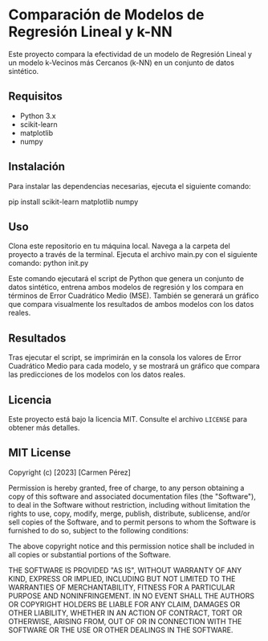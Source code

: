 # Comparación de Modelos de Regresión Lineal y k-NN

Este proyecto compara la efectividad de un modelo de Regresión Lineal y un modelo k-Vecinos más Cercanos (k-NN) en un conjunto de datos sintético.

## Requisitos

- Python 3.x
- scikit-learn
- matplotlib
- numpy

## Instalación

Para instalar las dependencias necesarias, ejecuta el siguiente comando:

pip install scikit-learn matplotlib numpy

## Uso

Clona este repositorio en tu máquina local.
Navega a la carpeta del proyecto a través de la terminal.
Ejecuta el archivo main.py con el siguiente comando: python init.py

Este comando ejecutará el script de Python que genera un conjunto de datos sintético, entrena ambos modelos de regresión y los compara en términos de Error Cuadrático Medio (MSE). También se generará un gráfico que compara visualmente los resultados de ambos modelos con los datos reales.

## Resultados

Tras ejecutar el script, se imprimirán en la consola los valores de Error Cuadrático Medio para cada modelo, y se mostrará un gráfico que compara las predicciones de los modelos con los datos reales.

## Licencia

Este proyecto está bajo la licencia MIT. Consulte el archivo `LICENSE` para obtener más detalles.

## MIT License

Copyright (c) [2023] [Carmen Pérez]

Permission is hereby granted, free of charge, to any person obtaining a copy
of this software and associated documentation files (the "Software"), to deal
in the Software without restriction, including without limitation the rights
to use, copy, modify, merge, publish, distribute, sublicense, and/or sell
copies of the Software, and to permit persons to whom the Software is
furnished to do so, subject to the following conditions:

The above copyright notice and this permission notice shall be included in all
copies or substantial portions of the Software.

THE SOFTWARE IS PROVIDED "AS IS", WITHOUT WARRANTY OF ANY KIND, EXPRESS OR
IMPLIED, INCLUDING BUT NOT LIMITED TO THE WARRANTIES OF MERCHANTABILITY,
FITNESS FOR A PARTICULAR PURPOSE AND NONINFRINGEMENT. IN NO EVENT SHALL THE
AUTHORS OR COPYRIGHT HOLDERS BE LIABLE FOR ANY CLAIM, DAMAGES OR OTHER
LIABILITY, WHETHER IN AN ACTION OF CONTRACT, TORT OR OTHERWISE, ARISING FROM,
OUT OF OR IN CONNECTION WITH THE SOFTWARE OR THE USE OR OTHER DEALINGS IN THE
SOFTWARE.